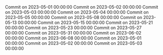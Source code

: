 Commit on 2023-05-01 00:00:00
Commit on 2023-05-02 00:00:00
Commit on 2023-05-03 00:00:00
Commit on 2023-05-04 00:00:00
Commit on 2023-05-05 00:00:00
Commit on 2023-05-08 00:00:00
Commit on 2023-05-13 00:00:00
Commit on 2023-05-15 00:00:00
Commit on 2023-05-21 00:00:00
Commit on 2023-05-23 00:00:00
Commit on 2023-05-27 00:00:00
Commit on 2023-05-31 00:00:00
Commit on 2023-06-02 00:00:00
Commit on 2023-06-08 00:00:00
Commit on 2023-05-01 00:00:00
Commit on 2023-05-02 00:00:00
Commit on 2023-05-03 00:00:00
